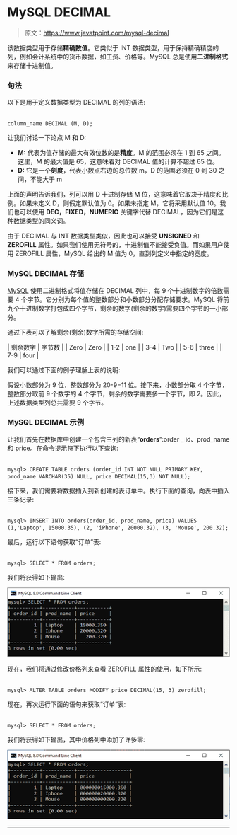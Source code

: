 # MySQL DECIMAL

> 原文：<https://www.javatpoint.com/mysql-decimal>

该数据类型用于存储**精确数值**。它类似于 INT 数据类型，用于保持精确精度的列，例如会计系统中的货币数据，如工资、价格等。MySQL 总是使用**二进制格式**来存储十进制值。

### 句法

以下是用于定义数据类型为 DECIMAL 的列的语法:

```

column_name DECIMAL (M, D);

```

让我们讨论一下论点 M 和 D:

*   **M:** 代表为值存储的最大有效位数的是**精度**。M 的范围必须在 1 到 65 之间。这里，M 的最大值是 65，这意味着对 DECIMAL 值的计算不超过 65 位。
*   **D:** 它是一个**刻度**，代表小数点右边的总位数 m，D 的范围必须在 0 到 30 之间，不能大于 m

上面的声明告诉我们，列可以用 D 十进制存储 M 位，这意味着它取决于精度和比例。如果未定义 D，则假定默认值为 0。如果未指定 M，它将采用默认值 10。我们也可以使用 **DEC，FIXED，NUMERIC** 关键字代替 DECIMAL，因为它们是这种数据类型的同义词。

由于 DECIMAL 与 INT 数据类型类似，因此也可以接受 **UNSIGNED** 和 **ZEROFILL** 属性。如果我们使用无符号的，十进制值不能接受负值。而如果用户使用 ZEROFILL 属性，MySQL 给出的 M 值为 0，直到列定义中指定的宽度。

### MySQL DECIMAL 存储

[MySQL](https://www.javatpoint.com/mysql-tutorial) 使用二进制格式将值存储在 DECIMAL 列中，每 9 个十进制数字的倍数需要 4 个字节。它分别为每个值的整数部分和小数部分分配存储要求。MySQL 将前九个十进制数字打包成四个字节，剩余的数字(剩余的数字)需要四个字节的一小部分。

通过下表可以了解剩余(剩余)数字所需的存储空间:

| 剩余数字 | 字节数 |
| Zero | Zero |
| 1-2 | one |
| 3-4 | Two |
| 5-6 | three |
| 7-9 | four |

我们可以通过下面的例子理解上表的说明:

假设小数部分为 9 位，整数部分为 20-9=11 位。接下来，小数部分取 4 个字节，整数部分取前 9 个数字的 4 个字节，剩余的数字需要多一个字节，即 2。因此，上述数据类型列总共需要 9 个字节。

### MySQL DECIMAL 示例

让我们首先在数据库中创建一个包含三列的新表“**orders**”:order _ id、prod_name 和 price。在命令提示符下执行以下查询:

```

mysql> CREATE TABLE orders (order_id INT NOT NULL PRIMARY KEY, prod_name VARCHAR(35) NULL, price DECIMAL(15,3) NOT NULL);

```

接下来，我们需要将数据插入到新创建的表订单中。执行下面的查询，向表中插入三条记录:

```

mysql> INSERT INTO orders(order_id, prod_name, price) VALUES (1,'Laptop', 15000.35), (2, 'iPhone', 20000.32), (3, 'Mouse', 200.32);

```

最后，运行以下语句获取“订单”表:

```

mysql> SELECT * FROM orders;

```

我们将获得如下输出:

![MySQL DECIMAL](img/5fa990d497a56d505466b9f126a9419f.png)

现在，我们将通过修改价格列来查看 ZEROFILL 属性的使用，如下所示:

```

mysql> ALTER TABLE orders MODIFY price DECIMAL(15, 3) zerofill;

```

现在，再次运行下面的语句来获取“订单”表:

```

mysql> SELECT * FROM orders;

```

我们将获得如下输出，其中价格列中添加了许多零:

![MySQL DECIMAL](img/5e1cf50215c18e5f997e6b468854c859.png)

* * *